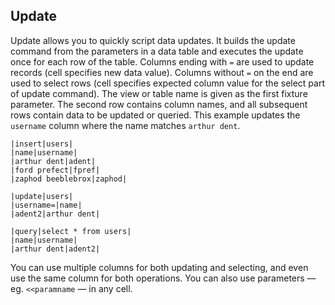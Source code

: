 ## Update

Update allows you to quickly script data updates. It builds the update command from the parameters in a data table and executes the update once for each row of the table. Columns ending with `=` are used to update records (cell specifies new data value). Columns without `=` on the end are used to select rows (cell specifies expected column value for the select part of update command). The view or table name is given as the first fixture parameter. The second row contains column names, and all subsequent rows contain data to be updated or queried. This example updates the `username` column where the name matches `arthur dent`.

    |insert|users|
    |name|username|
    |arthur dent|adent|
    |ford prefect|fpref|
    |zaphod beeblebrox|zaphod|

    |update|users|
    |username=|name|
    |adent2|arthur dent|

    |query|select * from users|
    |name|username|
    |arthur dent|adent2|

You can use multiple columns for both updating and selecting, and even use the same column for both operations. You can also use parameters — eg. `<<paramname` — in any cell.
